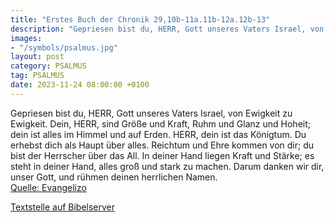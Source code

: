 ```yaml
---
title: "Erstes Buch der Chronik 29,10b-11a.11b-12a.12b-13"
description: "Gepriesen bist du, HERR, Gott unseres Vaters Israel, von Ewigkeit zu Ewigkeit. Dein, HERR, sind Größe und Kraft, Ruhm und Glanz und Hoheit; dein ist alles im Himmel und auf Erden.  HERR, dein ist das Königtum. Du erhebst dich als Haupt über alles. Reichtum und Ehre kommen von dir...."
images:
- "/symbols/psalmus.jpg"
layout: post
category: PSALMUS
tag: PSALMUS
date: 2023-11-24 08:00:00 +0100
---
```

Gepriesen bist du, HERR, Gott unseres Vaters Israel, von Ewigkeit zu Ewigkeit.
Dein, HERR, sind Größe und Kraft, Ruhm und Glanz und Hoheit; dein ist alles im Himmel und auf Erden. 
HERR, dein ist das Königtum. Du erhebst dich als Haupt über alles.
Reichtum und Ehre kommen von dir; du bist der Herrscher über das All.<!--more--> 
In deiner Hand liegen Kraft und Stärke; es steht in deiner Hand, alles groß und stark zu machen.
Darum danken wir dir, unser Gott, und rühmen deinen herrlichen Namen.<br>
[Quelle: Evangelizo](https://evangeliumtagfuertag.org/DE/gospel)

[Textstelle auf Bibelserver](https://www.bibleserver.com/EU/ps29,10b-11a.11b-12a.12b-13)

